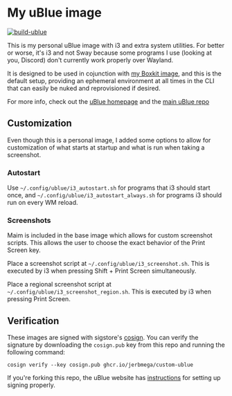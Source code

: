 # My uBlue image

[![build-ublue](https://github.com/jerbmega/ublue/actions/workflows/build.yml/badge.svg?branch=live)](https://github.com/jerbmega/ublue/actions/workflows/build.yml)

This is my personal uBlue image with i3 and extra system utilities. For better or worse, it's i3 and not Sway because some programs I use (looking at you, Discord) don't currently work properly over Wayland.

It is designed to be used in cojunction with [my Boxkit image](https://github.com/jerbmega/boxkit), and this is the default setup, providing an ephemeral environment at all times in the CLI that can easily be nuked and reprovisioned if desired.

For more info, check out the [uBlue homepage](https://ublue.it/) and the [main uBlue repo](https://github.com/ublue-os/main/)

## Customization

Even though this is a personal image, I added some options to allow for customization of what starts at startup and what is run when taking a screenshot.

### Autostart

Use `~/.config/ublue/i3_autostart.sh` for programs that i3 should start once, and `~/.config/ublue/i3_autostart_always.sh` for programs i3 should run on every WM reload.

### Screenshots

Maim is included in the base image which allows for custom screenshot scripts. This allows the user to choose the exact behavior of the Print Screen key.

Place a screenshot script at `~/.config/ublue/i3_screenshot.sh`. This is executed by i3 when pressing Shift + Print Screen simultaneously.

Place a regional screenshot script at `~/.config/ublue/i3_screenshot_region.sh`. This is executed by i3 when pressing Print Screen.

## Verification

These images are signed with sigstore's [cosign](https://docs.sigstore.dev/cosign/overview/). You can verify the signature by downloading the `cosign.pub` key from this repo and running the following command:

    cosign verify --key cosign.pub ghcr.io/jerbmega/custom-ublue

If you're forking this repo, the uBlue website has [instructions](https://ublue.it/making-your-own/) for setting up signing properly.
